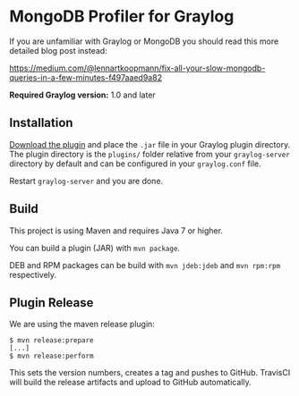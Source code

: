 MongoDB Profiler for Graylog
============================

If you are unfamiliar with Graylog or MongoDB you should read this more
detailed blog post instead:

https://medium.com/@lennartkoopmann/fix-all-your-slow-mongodb-queries-in-a-few-minutes-f497aaed9a82

**Required Graylog version:** 1.0 and later

## Installation

[Download the plugin](https://github.com/Graylog2/graylog-plugin-mongodb-profiler/releases)
and place the `.jar` file in your Graylog plugin directory. The plugin directory
is the `plugins/` folder relative from your `graylog-server` directory by default
and can be configured in your `graylog.conf` file.

Restart `graylog-server` and you are done.

## Build

This project is using Maven and requires Java 7 or higher.

You can build a plugin (JAR) with `mvn package`.

DEB and RPM packages can be build with `mvn jdeb:jdeb` and `mvn rpm:rpm` respectively.

## Plugin Release

We are using the maven release plugin:

```
$ mvn release:prepare
[...]
$ mvn release:perform
```

This sets the version numbers, creates a tag and pushes to GitHub. TravisCI will build the release artifacts and upload to GitHub automatically.
